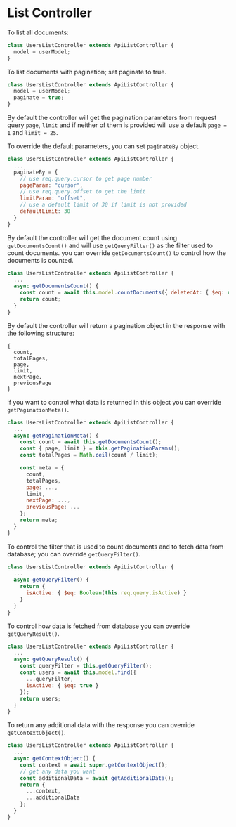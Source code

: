 # List Controller

To list all documents:

```javascript
class UsersListController extends ApiListController {
  model = userModel;
}
```

To list documents with pagination; set paginate to true.

```javascript
class UsersListController extends ApiListController {
  model = userModel;
  paginate = true;
}
```

By default the controller will get the pagination parameters from request query `page`, `limit` and if neither of them is provided will use a default `page = 1` and `limit = 25`.

To override the default parameters, you can set `paginateBy` object.

```javascript
class UsersListController extends ApiListController {
  ...
  paginateBy = {
    // use req.query.cursor to get page number
    pageParam: "cursor",
    // use req.query.offset to get the limit
    limitParam: "offset",
    // use a default limit of 30 if limit is not provided
    defaultLimit: 30
  }
}
```

By default the controller will get the document count using `getDocumentsCount()` and will use `getQueryFilter()` as the filter used to count documents. you can override `getDocumentsCount()` to control how the documents is counted.

```javascript
class UsersListController extends ApiListController {
  ...
  async getDocumentsCount() {
    const count = await this.model.countDocuments({ deletedAt: { $eq: null } });
    return count;
  }
}
```

By default the controller will return a pagination object in the response with the following structure:

```
{
  count,
  totalPages,
  page,
  limit,
  nextPage,
  previousPage
}
```

if you want to control what data is returned in this object you can override `getPaginationMeta()`.

```javascript
class UsersListController extends ApiListController {
  ...
  async getPaginationMeta() {
    const count = await this.getDocumentsCount();
    const { page, limit } = this.getPaginationParams();
    const totalPages = Math.ceil(count / limit);

    const meta = {
      count,
      totalPages,
      page: ...,
      limit,
      nextPage: ...,
      previousPage: ...
    };
    return meta;
  }
}
```

To control the filter that is used to count documents and to fetch data from database; you can override `getQueryFilter()`.

```javascript
class UsersListController extends ApiListController {
  ...
  async getQueryFilter() {
    return {
      isActive: { $eq: Boolean(this.req.query.isActive) }
    }
  }
}
```

To control how data is fetched from database you can override `getQueryResult()`.

```javascript
class UsersListController extends ApiListController {
  ...
  async getQueryResult() {
    const queryFilter = this.getQueryFilter();
    const users = await this.model.find({
      ...queryFilter,
      isActive: { $eq: true }
    });
    return users;
  }
}
```

To return any additional data with the response you can override `getContextObject()`.

```javascript
class UsersListController extends ApiListController {
  ...
  async getContextObject() {
    const context = await super.getContextObject();
    // get any data you want
    const additionalData = await getAdditionalData();
    return {
      ...context,
      ...additionalData
    };
  }
}
```
